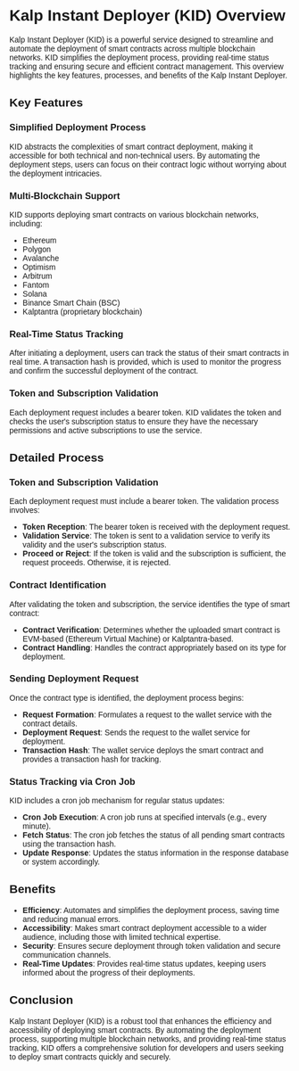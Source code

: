 <style>  body { font-family: "Source Sans 3", sans-serif!important; }</style>

<link  href="https://fonts.googleapis.com/css2?family=Source+Sans+3:ital,wght@0,200..900;1,200..900&display=swap"  rel="stylesheet">  <link  rel="stylesheet"  href="https://fonts.googleapis.com/icon?family=Material+Icons">

# Kalp Instant Deployer (KID) Overview

Kalp Instant Deployer (KID) is a powerful service designed to streamline and automate the deployment of smart contracts across multiple blockchain networks. KID simplifies the deployment process, providing real-time status tracking and ensuring secure and efficient contract management. This overview highlights the key features, processes, and benefits of the Kalp Instant Deployer.

## Key Features

### Simplified Deployment Process
KID abstracts the complexities of smart contract deployment, making it accessible for both technical and non-technical users. By automating the deployment steps, users can focus on their contract logic without worrying about the deployment intricacies.

### Multi-Blockchain Support
KID supports deploying smart contracts on various blockchain networks, including:
- Ethereum
- Polygon
- Avalanche
- Optimism
- Arbitrum
- Fantom
- Solana
- Binance Smart Chain (BSC)
- Kalptantra (proprietary blockchain)

### Real-Time Status Tracking
After initiating a deployment, users can track the status of their smart contracts in real time. A transaction hash is provided, which is used to monitor the progress and confirm the successful deployment of the contract.

### Token and Subscription Validation
Each deployment request includes a bearer token. KID validates the token and checks the user's subscription status to ensure they have the necessary permissions and active subscriptions to use the service.

## Detailed Process

### Token and Subscription Validation
Each deployment request must include a bearer token. The validation process involves:
- **Token Reception**: The bearer token is received with the deployment request.
- **Validation Service**: The token is sent to a validation service to verify its validity and the user's subscription status.
- **Proceed or Reject**: If the token is valid and the subscription is sufficient, the request proceeds. Otherwise, it is rejected.

### Contract Identification
After validating the token and subscription, the service identifies the type of smart contract:
- **Contract Verification**: Determines whether the uploaded smart contract is EVM-based (Ethereum Virtual Machine) or Kalptantra-based.
- **Contract Handling**: Handles the contract appropriately based on its type for deployment.

### Sending Deployment Request
Once the contract type is identified, the deployment process begins:
- **Request Formation**: Formulates a request to the wallet service with the contract details.
- **Deployment Request**: Sends the request to the wallet service for deployment.
- **Transaction Hash**: The wallet service deploys the smart contract and provides a transaction hash for tracking.

### Status Tracking via Cron Job
KID includes a cron job mechanism for regular status updates:
- **Cron Job Execution**: A cron job runs at specified intervals (e.g., every minute).
- **Fetch Status**: The cron job fetches the status of all pending smart contracts using the transaction hash.
- **Update Response**: Updates the status information in the response database or system accordingly.

## Benefits

- **Efficiency**: Automates and simplifies the deployment process, saving time and reducing manual errors.
- **Accessibility**: Makes smart contract deployment accessible to a wider audience, including those with limited technical expertise.
- **Security**: Ensures secure deployment through token validation and secure communication channels.
- **Real-Time Updates**: Provides real-time status updates, keeping users informed about the progress of their deployments.

## Conclusion

Kalp Instant Deployer (KID) is a robust tool that enhances the efficiency and accessibility of deploying smart contracts. By automating the deployment process, supporting multiple blockchain networks, and providing real-time status tracking, KID offers a comprehensive solution for developers and users seeking to deploy smart contracts quickly and securely.